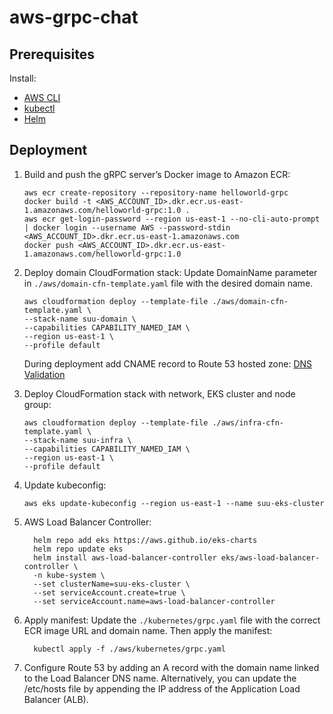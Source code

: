 # aws-grpc-chat

## Prerequisites
Install:
* [AWS CLI](https://docs.aws.amazon.com/cli/latest/userguide/getting-started-install.html)
* [kubectl](https://kubernetes.io/docs/tasks/tools/install-kubectl-windows/)
* [Helm](https://helm.sh/docs/intro/install/)


## Deployment
1. Build and push the gRPC server’s Docker image to Amazon ECR:
    ```
    aws ecr create-repository --repository-name helloworld-grpc
    docker build -t <AWS_ACCOUNT_ID>.dkr.ecr.us-east-1.amazonaws.com/helloworld-grpc:1.0 .
    aws ecr get-login-password --region us-east-1 --no-cli-auto-prompt | docker login --username AWS --password-stdin <AWS_ACCOUNT_ID>.dkr.ecr.us-east-1.amazonaws.com
    docker push <AWS_ACCOUNT_ID>.dkr.ecr.us-east-1.amazonaws.com/helloworld-grpc:1.0
    ```

2. Deploy domain CloudFormation stack:
   Update DomainName parameter in `./aws/domain-cfn-template.yaml` file with the desired domain name.
    ```
    aws cloudformation deploy --template-file ./aws/domain-cfn-template.yaml \
    --stack-name suu-domain \
    --capabilities CAPABILITY_NAMED_IAM \
    --region us-east-1 \
    --profile default
    ```
    During deployment add CNAME record to Route 53 hosted zone: [DNS Validation](https://docs.aws.amazon.com/acm/latest/userguide/dns-validation.html)

3. Deploy CloudFormation stack with network, EKS cluster and node group:
    ```
    aws cloudformation deploy --template-file ./aws/infra-cfn-template.yaml \
    --stack-name suu-infra \
    --capabilities CAPABILITY_NAMED_IAM \
    --region us-east-1 \
    --profile default
    ```

4. Update kubeconfig:
    ```
    aws eks update-kubeconfig --region us-east-1 --name suu-eks-cluster
    ```

5. AWS Load Balancer Controller:
    ```
      helm repo add eks https://aws.github.io/eks-charts
      helm repo update eks
      helm install aws-load-balancer-controller eks/aws-load-balancer-controller \
      -n kube-system \
      --set clusterName=suu-eks-cluster \
      --set serviceAccount.create=true \
      --set serviceAccount.name=aws-load-balancer-controller 
    ```

6. Apply manifest:
    Update the `./kubernetes/grpc.yaml` file with the correct ECR image URL and domain name. Then apply the manifest:
    ```
      kubectl apply -f ./aws/kubernetes/grpc.yaml
    ```

7. Configure Route 53 by adding an A record with the domain name linked to the Load Balancer DNS name. Alternatively, you can update the /etc/hosts file by appending the IP address of the Application Load Balancer (ALB).